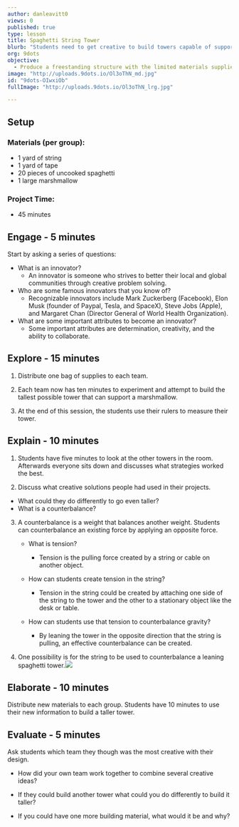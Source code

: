 ```yaml
---
author: danleavitt0
views: 0
published: true
type: lesson
title: Spaghetti String Tower
blurb: "Students need to get creative to build towers capable of supporting a marshmallow with only string, tape, and uncooked spaghetti."
org: 9dots
objective: 
  - Produce a freestanding structure with the limited materials supplied to them
image: "http://uploads.9dots.io/Ol3oThN_md.jpg"
id: "9dots-OIwxiOb"
fullImage: "http://uploads.9dots.io/Ol3oThN_lrg.jpg"

---
```


## Setup

### Materials (per group): 

- 1 yard of string
- 1 yard of tape
- 20 pieces of uncooked spaghetti
- 1 large marshmallow

### Project Time:

- 45 minutes

## Engage - 5 minutes

Start by asking a series of questions:

- What is an innovator? 
	- An innovator is someone who strives to better their local and global communities through creative problem solving.
- Who are some famous innovators that you know of?
	- Recognizable innovators include Mark Zuckerberg (Facebook), Elon Musk (founder of Paypal, Tesla, and SpaceX), Steve Jobs (Apple), and Margaret Chan (Director General of World Health Organization).
- What are some important attributes to become an innovator?  
	- Some important attributes are determination, creativity, and the ability to collaborate.

## Explore - 15 minutes

1. Distribute one bag of supplies to each team.  

2. Each team now has ten minutes to experiment and attempt to build the tallest possible tower that can support a marshmallow. 

3. At the end of this session, the students use their rulers to measure their tower.

## Explain - 10 minutes

1. Students have five minutes to look at the other towers in the room.  Afterwards everyone sits down and discusses what strategies worked the best. 

2. Discuss what creative solutions people had used in their projects. 

- What could they do differently to go even taller?
- What is a counterbalance?

3. A counterbalance is a weight that balances another weight.  Students can counterbalance an existing force by applying an opposite force. 

	- What is tension?
		- Tension is the pulling force created by a string or cable on another object.

	- How can students create tension in the string?
		- Tension in the string could be created by attaching one side of the string to the tower and the other to a stationary object like the desk or table.

	- How can students use that tension to counterbalance gravity?

		- By leaning the tower in the opposite direction that the string is pulling, an effective counterbalance can be created.

4. One possibility is for the string to be used to counterbalance a leaning spaghetti tower.![](http://uploads.9dots.io/OJEPMO1.png) 

## Elaborate - 10 minutes
Distribute new materials to each group. Students have 10 minutes to use their new information to build a taller tower.

## Evaluate - 5 minutes
Ask students which team they though was the most creative with their design. 

- How did your own team work together to combine several creative ideas? 

- If they could build another tower what could you do differently to build it taller?

- If you could have one more building material, what would it be and why?
